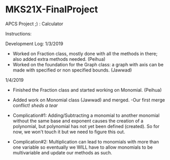 # MKS21X-FinalProject
APCS Project ;) : Calculator


Instructions:




Development Log:
1/3/2019
- Worked on Fraction class, mostly done with all the methods in there; also added extra methods needed. (Peihua)
- Worked on the foundation for the Graph class: a graph with axis can be made with specified or non specified bounds. (Jawwad)

1/4/2019
- Finished the Fraction class and started working on Monomial. (Peihua)
- Added work on Monomial class (Jawwad) and merged.
       -Our first merge conflict! *sheds a tear*

- Complication#1: Adding/Subtracting a monomial to another monomial without the same base and exponent causes the creation of a polynomial, but polynomial has not yet been defined (created). So for now, we won't touch it but we need to figure this out.
- Complication#2: Multiplication can lead to monomials with more than one variable so eventually we WILL have to allow monomials to be multivariable and update our methods as such.
